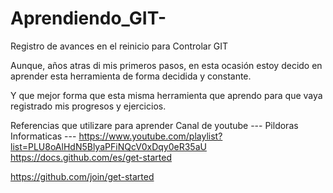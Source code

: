 # Aprendiendo_GIT-
Registro de avances en el reinicio para Controlar GIT

Aunque, años atras di mis primeros pasos, en esta ocasión estoy decido en aprender esta herramienta de forma decidida y constante. 

Y que mejor forma que esta misma herramienta que aprendo para que vaya registrado mis progresos y ejercicios. 


Referencias que utilizare para aprender 
  Canal de youtube --- Pildoras Informaticas --- https://www.youtube.com/playlist?list=PLU8oAlHdN5BlyaPFiNQcV0xDqy0eR35aU
  https://docs.github.com/es/get-started
  
  https://github.com/join/get-started
  
